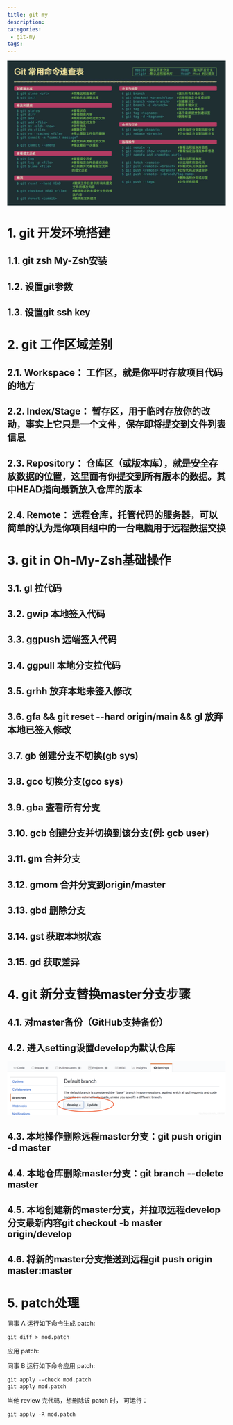 ```yaml
---
title: git-my
description:
categories:
 - git-my
tags:
---
```


![Mobile Preview](/assets/images/yang/git.png)

# 1. git 开发环境搭建

## 1.1. git zsh My-Zsh安装

## 1.2. 设置git参数

## 1.3. 设置git ssh key

# 2. git 工作区域差别

## 2.1. Workspace： 工作区，就是你平时存放项目代码的地方

## 2.2. Index/Stage： 暂存区，用于临时存放你的改动，事实上它只是一个文件，保存即将提交到文件列表信息

## 2.3. Repository： 仓库区（或版本库），就是安全存放数据的位置，这里面有你提交到所有版本的数据。其中HEAD指向最新放入仓库的版本

## 2.4. Remote： 远程仓库，托管代码的服务器，可以简单的认为是你项目组中的一台电脑用于远程数据交换

# 3. git in Oh-My-Zsh基础操作

## 3.1. gl 拉代码

## 3.2. gwip 本地签入代码

## 3.3. ggpush 远端签入代码

## 3.4. ggpull 本地分支拉代码

## 3.5. grhh 放弃本地未签入修改

## 3.6. gfa && git reset --hard origin/main && gl 放弃本地已签入修改

## 3.7. gb 创建分支不切换(gb sys)

## 3.8. gco 切换分支(gco sys)

## 3.9. gba 查看所有分支

## 3.10. gcb 创建分支并切换到该分支(例: gcb user)

## 3.11. gm 合并分支

## 3.12. gmom 合并分支到origin/master

## 3.13. gbd 删除分支

## 3.14. gst 获取本地状态

## 3.15. gd 获取差异

# 4. git 新分支替换master分支步骤

## 4.1. 对master备份（GitHub支持备份）

## 4.2. 进入setting设置develop为默认仓库

![Mobile Preview](/assets/images/yang/git_default.png)

## 4.3. 本地操作删除远程master分支：git push origin -d master

## 4.4. 本地仓库删除master分支：git branch --delete master

## 4.5. 本地创建新的master分支，并拉取远程develop分支最新内容git checkout -b master origin/develop

## 4.6. 将新的master分支推送到远程git push origin master:master

# 5. patch处理

同事 A 运行如下命令生成 patch:
```
git diff > mod.patch
```
应用 patch:

同事 B 运行如下命令应用 patch:
```
git apply --check mod.patch
git apply mod.patch
```
当他 review 完代码，想删除该 patch 时， 可运行：
```
git apply -R mod.patch
```

